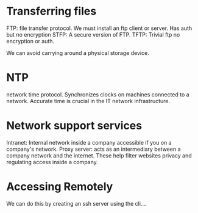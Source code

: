 # Transferring files

FTP: file transfer protocol. We must install an ftp client or server. Has auth but no encryption
STFP: A secure version of FTP.
TFTP: Trivial ftp no encryption or auth.

We can avoid carrying around a physical storage device.

# NTP
network time protocol. Synchronizes clocks on machines connected to a network.
Accurate time is crucial in the IT network infrastructure.

# Network support services
Intranet: Internal network inside a company accessible if you on a company's network.
Proxy server: acts as an intermediary between a company network and the internet. These help filter websites privacy and regulating access inside a company.

# Accessing Remotely
We can do this by creating an ssh server using the cli....
